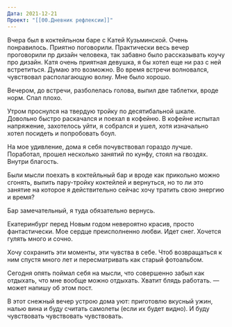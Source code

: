 ```yaml
---
Дата: 2021-12-21
Проект: "[[00.Дневник рефлексии]]"
---
```

Вчера был в коктейльном баре с Катей Кузьминской. Очень понравилось. Приятно поговорили. Практически весь вечер проговорили пр дизайн человека, так забавно было рассказывать коучу про дизайн. Катя очень приятная девушка, я бы хотел еще ни раз с ней встретиться. Думаю это возможно. Во время встречи волновался, чувствовал располагающую волну. Мне было хорошо.

Вечером, до встречи, разболелась голова, выпил две таблетки, вроде норм. Спал плохо.

Утром проснулся на твердую тройку по десятибальной шкале. Довольно быстро раскачался и поехал в кофейню. В кофейне испытал напряжение, захотелось уйти, я собрался и ушел, хотя изначально хотел посидеть и попробовать боул.

На мое удивление, дома я себя почувствовал гораздо лучше. Поработал, прошел несколько занятий по кунфу, стоял на гвоздях. Внутри благость.

Были мысли поехать в коктейльный бар и вроде как прикольно можно сгонять, выпить пару-тройку коктейлей и вернуться, но то ли это занятие на которое я действительно сейчас хочу тратить свою энергию и время?

Бар замечательный, я туда обязательно вернусь.

Екатеринбург перед Новым годом невероятно красив, просто фантастически. Мое сердце преисполненно любви. Идет снег. Хочется гулять много и сочно.

Хочу сохранить эти моменты, эти чувства в себе. Чтоб возвращаться к ним спустя много лет и пересматривать как старый фотоальбом.

Сегодня опять поймал себя на мысли, что совершенно забыл как отдыхать, что мне вообще можно отдыхать. Хватит блядь работать. — может напишу об этом пост.

В этот снежный вечер устрою дома уют: приготовлю вкусный ужин, налью вина и буду считать самолеты (если их будет видно). И буду чувствовать чувствовать чувствовать.